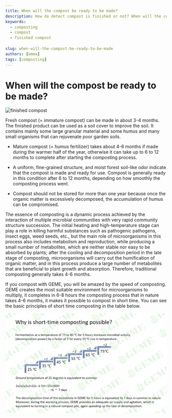 ```yaml
---
title: When will the compost be ready to be made?
description: How do detect compost is finished or not? When will the compost be ready to be made?
keywords:
  - composting
  - compost
  - finished compost

slug: when-will-the-compost-be-ready-to-be-made
authors: [emma]
tags: [composting]
---
```


# When will the compost be ready to be made?

![finished compost](./img/img.png)


Fresh compost (= immature compost) can be made in about 3-4 months. The finished product can be used as a soil cover to 
improve the soil. It contains mainly some large granular material and some humus and many small organisms that can 
rejuvenate poor garden soils.

- Mature compost (= humus fertilizer) takes about 4-6 months if made during the warmer half of the year, otherwise it can 
take up to 6 to 12 months to complete after starting the composting process.

- A uniform, fine-grained structure, and moist forest soil-like odor indicate that the compost is made and ready for use. 
Compost is generally ready in this condition after 6 to 12 months, depending on how smoothly the composting process went.

- Compost should not be stored for more than one year because once the organic matter is excessively decomposed, the accumulation
of humus can be compromised.

The essence of composting is a dynamic process achieved by the interaction of multiple microbial communities with very 
rapid community structure succession. The initial heating and high-temperature stage can play a role in killing harmful
substances such as pathogenic pathogens, insect eggs, weed seeds, etc., but the main role of microorganisms in this process 
also includes metabolism and reproduction, while producing a small number of metabolites, which are neither stable nor easy 
to be absorbed by plants; after the cooling and decomposition period in the late stage of composting, microorganisms 
will carry out the humification of organic matter, and in this process produce a large number of metabolites that are beneficial 
to plant growth and absorption. Therefore, traditional composting generally takes 4-6 months.

If you compost with GEME, you will be amazed by the speed of composting. GEME creates the most suitable environment for 
microorganisms to multiply, it completes in 6-8 hours the composting process that in nature takes 4-6 months, 
it makes it possible to compost in short time. You can see the basic principles of short time composting in the table below.

![finished compost](./img/img_1.png)
